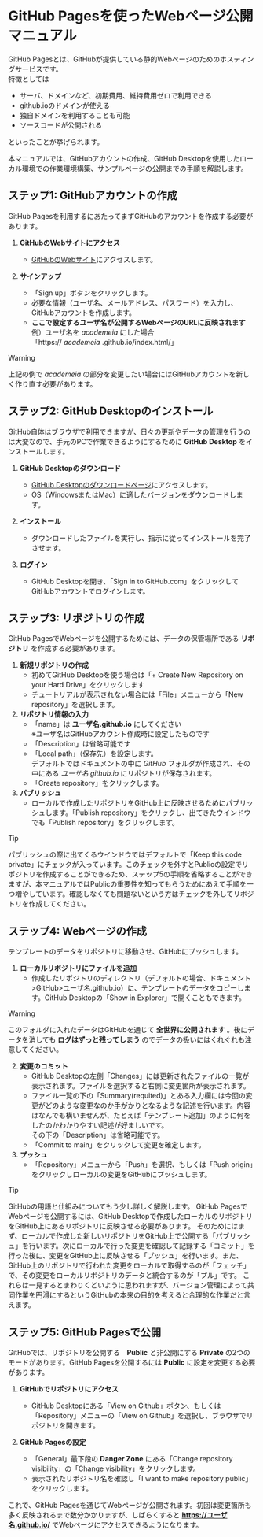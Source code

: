 # GitHub Pagesを使ったWebページ公開マニュアル

GitHub Pagesとは、GitHubが提供している静的Webページのためのホスティングサービスです。  
特徴としては

- サーバ、ドメインなど、初期費用、維持費用ゼロで利用できる  
- github.ioのドメインが使える  
- 独自ドメインを利用することも可能  
- ソースコードが公開される  

といったことが挙げられます。  

本マニュアルでは、GitHubアカウントの作成、GitHub Desktopを使用したローカル環境での作業環境構築、サンプルページの公開までの手順を解説します。  

## ステップ1: GitHubアカウントの作成

GitHub Pagesを利用するにあたってまずGitHubのアカウントを作成する必要があります。  

1. **GitHubのWebサイトにアクセス**
    - [GitHubのWebサイト](https://github.com/)にアクセスします。

2. **サインアップ**
    - 「Sign up」ボタンをクリックします。
    - 必要な情報（ユーザ名、メールアドレス、パスワード）を入力し、GitHubアカウントを作成します。  
    - **ここで設定するユーザ名が公開するWebページのURLに反映されます**  
    例）ユーザ名を *academeia* にした場合  
    「https:// *academeia* .github.io/index.html/」  

> [!WARNING]  
> 上記の例で *academeia* の部分を変更したい場合にはGitHubアカウントを新しく作り直す必要があります。

## ステップ2: GitHub Desktopのインストール

GitHub自体はブラウザで利用できますが、日々の更新やデータの管理を行うのは大変なので、手元のPCで作業できるようにするために **GitHub Desktop** をインストールします。  

1. **GitHub Desktopのダウンロード**
    - [GitHub Desktopのダウンロードページ](https://desktop.github.com/)にアクセスします。
    - OS（WindowsまたはMac）に適したバージョンをダウンロードします。

2. **インストール**
    - ダウンロードしたファイルを実行し、指示に従ってインストールを完了させます。

3. **ログイン**
    - GitHub Desktopを開き、「Sign in to GitHub.com」をクリックしてGitHubアカウントでログインします。

## ステップ3: リポジトリの作成

GitHub PagesでWebページを公開するためには、データの保管場所である **リポジトリ** を作成する必要があります。

1. **新規リポジトリの作成**
    - 初めてGitHub Desktopを使う場合は「+ Create New Repository on your Hard Drive」をクリックします
    - チュートリアルが表示されない場合には「File」メニューから「New repository」を選択します。
2. **リポジトリ情報の入力**
    - 「name」は **ユーザ名.github.io** にしてください  
    ※ユーザ名はGitHubアカウント作成時に設定したものです  
    - 「Description」は省略可能です
    - 「Local path」（保存先）を設定します。  
    デフォルトではドキュメントの中に *GitHub* フォルダが作成され、その中にある *ユーザ名.github.io* にリポジトリが保存されます。  
    - 「Create repository」をクリックします。
3. **パブリッシュ**
    - ローカルで作成したリポジトリをGitHub上に反映させるためにパブリッシュします。「Publish repository」をクリックし、出てきたウインドウでも「Publish repository」をクリックします。  
> [!TIP]
> パブリッシュの際に出てくるウインドウではデフォルトで「Keep this code private」にチェックが入っています。このチェックを外すとPublicの設定でリポジトリを作成することができるため、ステップ5の手順を省略することができますが、本マニュアルではPublicの重要性を知ってもらうためにあえて手順を一つ増やしています。確認しなくても問題ないという方はチェックを外してリポジトリを作成してください。

## ステップ4: Webページの作成

テンプレートのデータをリポジトリに移動させ、GitHubにプッシュします。  

1. **ローカルリポジトリにファイルを追加**
    - 作成したリポジトリのディレクトリ（デフォルトの場合、ドキュメント>GitHub>ユーザ名.github.io）に、テンプレートのデータをコピーします。GitHub Desktopの「Show in Explorer」で開くこともできます。

> [!WARNING]
> このフォルダに入れたデータはGitHubを通じて **全世界に公開されます** 。後にデータを消しても **ログはずっと残ってしまう** のでデータの扱いにはくれぐれも注意してください。

2. **変更のコミット**
    - GitHub Desktopの左側「Changes」には更新されたファイルの一覧が表示されます。ファイルを選択すると右側に変更箇所が表示されます。
    - ファイル一覧の下の「Summary(requited)」とある入力欄には今回の変更がどのような変更なのか手がかりとなるような記述を行います。内容はなんでも構いませんが、たとえば「テンプレート追加」のように何をしたのかわかりやすい記述が好ましいです。  
    その下の「Description」は省略可能です。
    - 「Commit to main」をクリックして変更を確定します。
3. **プッシュ**
    - 「Repository」メニューから「Push」を選択、もしくは「Push origin」をクリックしローカルの変更をGitHubにプッシュします。

> [!TIP]
> GitHubの用語と仕組みについてもう少し詳しく解説します。
> GitHub PagesでWebページを公開するには、GitHub Desktopで作成したローカルのリポジトリをGitHub上にあるリポジトリに反映させる必要があります。
> そのためにはまず、ローカルで作成した新しいリポジトリをGitHub上で公開する「パブリッシュ」を行います。次にローカルで行った変更を確認して記録する「コミット」を行った後に、変更をGitHub上に反映させる「プッシュ」を行います。また、GitHub上のリポジトリで行われた変更をローカルで取得するのが「フェッチ」で、その変更をローカルリポジトリのデータと統合するのが「プル」です。
> これらは一見するとまわりくどいように思われますが、バージョン管理によって共同作業を円滑にするというGitHubの本来の目的を考えると合理的な作業だと言えます。

## ステップ5: GitHub Pagesで公開

GitHubでは、リポジトリを公開する　**Public** と非公開にする **Private** の2つのモードがあります。GitHub Pagesを公開するには **Public** に設定を変更する必要があります。

1. **GitHubでリポジトリにアクセス**
    - GitHub Desktopにある「View on Github」ボタン、もしくは「Repository」メニューの「View on Github」を選択し、ブラウザでリポジトリを開きます。

2. **GitHub Pagesの設定**
    - 「General」最下段の **Danger Zone** にある「Change repository visibility」の「Change visibility」をクリックします。
    - 表示されたリポジトリ名を確認し「I want to make repository public」をクリックします。

これで、GitHub Pagesを通じてWebページが公開されます。初回は変更箇所も多く反映されるまで数分かかりますが、しばらくすると **https://ユーザ名.github.io/** でWebページにアクセスできるようになります。
